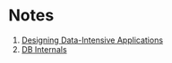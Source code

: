 # Notes
1. [Designing Data-Intensive Applications](https://github.com/devangrajarora/Notes/tree/main/DDIA)
2. [DB Internals](https://github.com/devangrajarora/Notes/tree/main/DB-Internals)
